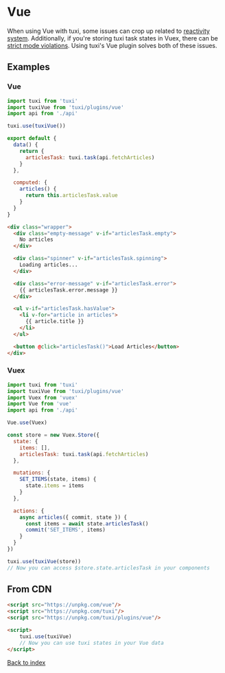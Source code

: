 # Vue

When using Vue with tuxi, some issues can crop up related to [reactivity system](https://vuejs.org/v2/guide/reactivity.html). Additionally, if you're storing tuxi task states in Vuex, there can be [strict mode violations](https://vuex.vuejs.org/guide/strict.html). Using tuxi's Vue plugin solves both of these issues.

## Examples

### Vue

```js
import tuxi from 'tuxi'
import tuxiVue from 'tuxi/plugins/vue'
import api from './api'

tuxi.use(tuxiVue())

export default {
  data() {
    return {
      articlesTask: tuxi.task(api.fetchArticles)
    }
  },

  computed: {
    articles() {
      return this.articlesTask.value
    }
  }
}
```

```html
<div class="wrapper">
  <div class="empty-message" v-if="articlesTask.empty">
    No articles
  </div>

  <div class="spinner" v-if="articlesTask.spinning">
    Loading articles...
  </div>

  <div class="error-message" v-if="articlesTask.error">
    {{ articlesTask.error.message }}
  </div>

  <ul v-if="articlesTask.hasValue">
    <li v-for="article in articles">
      {{ article.title }}
    </li>
  </ul>

  <button @click="articlesTask()">Load Articles</button>
</div>
```

### Vuex

```js
import tuxi from 'tuxi'
import tuxiVue from 'tuxi/plugins/vue'
import Vuex from 'vuex'
import Vue from 'vue'
import api from './api'

Vue.use(Vuex)

const store = new Vuex.Store({
  state: {
    items: [],
    articlesTask: tuxi.task(api.fetchArticles)
  },

  mutations: {
    SET_ITEMS(state, items) {
      state.items = items
    }
  },

  actions: {
    async articles({ commit, state }) {
      const items = await state.articlesTask()
      commit('SET_ITEMS', items)
    }
  }
})

tuxi.use(tuxiVue(store))
// Now you can access $store.state.articlesTask in your components
```

## From CDN

```html
<script src="https://unpkg.com/vue"/>
<script src="https://unpkg.com/tuxi"/>
<script src="https://unpkg.com/tuxi/plugins/vue"/>

<script>
    tuxi.use(tuxiVue)
    // Now you can use tuxi states in your Vue data
</script>
```

[Back to index](readme.md)
